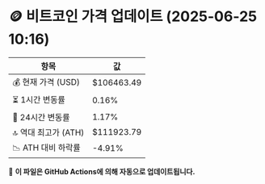 # 🪙 비트코인 가격 업데이트 (2025-06-25 10:16)

| 항목                | 값 |
|--------------------|----------------|
| 💰 현재 가격 (USD) | $106463.49 |
| ⏳ 1시간 변동률    | 0.16% |
| 📆 24시간 변동률   | 1.17% |
| 🔝 역대 최고가 (ATH) | $111923.79 |
| 📉 ATH 대비 하락률 | -4.91% |

🔄 **이 파일은 GitHub Actions에 의해 자동으로 업데이트됩니다.**
